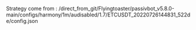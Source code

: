 Strategy come from : /direct_from_git/Flyingtoaster/passivbot_v5.8.0-main/configs/harmony/1m/audisabled/1.7/ETCUSDT_20220726144831_522de/config.json